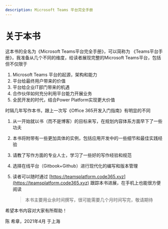 ```yaml
---
description: Microsoft Teams 平台完全手册
---
```


# 关于本书

这本书的全名为《Microsoft Teams平台完全手册》，可以简称为 《Teams平台手册》，我准备从几个不同的维度，给读者展现完整的Microsoft Teams平台，包括但不仅限于

1. Microsoft Teams 平台的起源，架构和能力
2. 平台给最终用户带来的价值
3. 平台给企业IT部门带来的机遇
4. 合作伙伴如何充分利用平台能力开展业务
5. 全民开发的时代，结合Power Platform实现更大价值

时隔几年写作本书，跟上一次写《Office 365开发入门指南》有明显的不同

1. 从一开始就以书（而不是博客）的目标来写，在规划内容体系方面早下了一些功夫
2. 本书将附带有一些更加具体的实例，包括应用开发中的一些细节和最佳实践经验
3. 请教了写作方面的专业人士，学习了一些好的写作经验和规范
4. 选择在线平台（Gitbook+Github）进行现代化的编写和版本管理
5. 读者可以随时通过 [https://teamsplatform.code365.xyz](https://teamsplatform.code365.xyz) 跟踪本书进展，在手机上也能很方便阅读

   > 本书主要用业余时间撰写，很可能需要几个月时间写完，敬请期待

希望本书内容对大家有所帮助！

陈 希章，2021年4月 于上海

 

